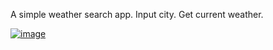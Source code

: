 A simple weather search app. 
Input city. Get current weather.

[![image](https://github.com/user-attachments/assets/c2475c61-0735-4ee0-8d1e-00cf0ab95b05)](http://nas3ts.github.io/weather-query/)

